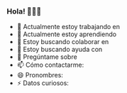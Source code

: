 ### Hola! 👋🙋‍♂️



- 🔭 Actualmente estoy trabajando en 
- 🌱 Actualmente estoy aprendiendo 
- 👯 Estoy buscando colaborar en
- 🤔 Estoy buscando  ayuda con
- 💬 Pregúntame sobre
- 📫 Cómo contactarme: 
- 😄 Pronombres: 
- ⚡ Datos curiosos:

